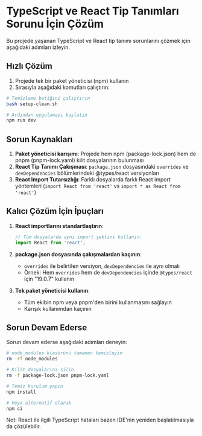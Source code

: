 # TypeScript ve React Tip Tanımları Sorunu İçin Çözüm

Bu projede yaşanan TypeScript ve React tip tanımı sorunlarını çözmek için aşağıdaki adımları izleyin.

## Hızlı Çözüm

1. Projede tek bir paket yöneticisi (npm) kullanın
2. Sırasıyla aşağıdaki komutları çalıştırın:

```bash
# Temizleme betiğini çalıştırın
bash setup-clean.sh

# Ardından uygulamayı başlatın
npm run dev
```

## Sorun Kaynakları

1. **Paket yöneticisi karışımı**: Projede hem npm (package-lock.json) hem de pnpm (pnpm-lock.yaml) kilit dosyalarının bulunması
2. **React Tip Tanımı Çakışması**: `package.json` dosyasındaki `overrides` ve `devDependencies` bölümlerindeki @types/react versiyonları
3. **React Import Tutarsızlığı**: Farklı dosyalarda farklı React import yöntemleri (`import React from 'react'` vs `import * as React from 'react'`)

## Kalıcı Çözüm İçin İpuçları

1. **React importlarını standartlaştırın**:
   ```javascript
   // Tüm dosyalarda aynı import şeklini kullanın:
   import React from 'react';
   ```

2. **package.json dosyasında çakışmalardan kaçının**:
   - `overrides` ile belirtilen versiyon, `devDependencies` ile aynı olmalı
   - Örnek: Hem `overrides` hem de `devDependencies` içinde `@types/react` için "19.0.7" kullanın

3. **Tek paket yöneticisi kullanın**:
   - Tüm ekibin npm veya pnpm'den birini kullanmasını sağlayın
   - Karışık kullanımdan kaçının

## Sorun Devam Ederse

Sorun devam ederse aşağıdaki adımları deneyin:

```bash
# node_modules klasörünü tamamen temizleyin
rm -rf node_modules

# Kilit dosyalarını silin
rm -f package-lock.json pnpm-lock.yaml

# Temiz kurulum yapın 
npm install

# Veya alternatif olarak
npm ci
```

Not: React ile ilgili TypeScript hataları bazen IDE'nin yeniden başlatılmasıyla da çözülebilir.
